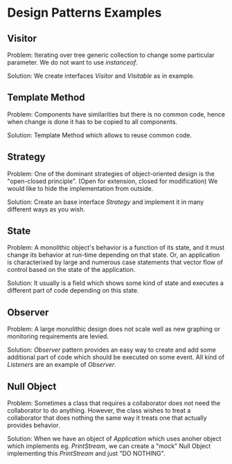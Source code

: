 # Design Patterns Examples #

## Visitor ##

Problem:
Iterating over tree generic collection to change some particular parameter. We do not want to use _instanceof_.

Solution:
We create interfaces _Visitor_ and _Visitable_ as in example.

## Template Method ##

Problem:
Components have similarities but there is no common code, hence when change is done it has to be copied to all components.

Solution:
Template Method which allows to reuse common code.

## Strategy ##

Problem:
One of the dominant strategies of object-oriented design is the "open-closed principle". (Open for extension, closed for modification)
We would like to hide the implementation from outside.

Solution:
Create an base interface _Strategy_ and implement it in many different ways as you wish.

## State ##

Problem:
A monolithic object's behavior is a function of its state, and it must change its behavior at run-time depending on that state. Or, an application is characterixed by large and numerous case statements that vector flow of control based on the state of the application.

Solution:
It usually is a field which shows some kind of state and executes a different part of code depending on this state.

## Observer ##

Problem:
A large monolithic design does not scale well as new graphing or monitoring requirements are levied.

Solution:
_Observer_ pattern provides an easy way to create and add some additional part of code which should be executed on some event. All kind of _Listeners_ are an example of _Observer_.

## Null Object ##

Problem:
Sometimes a class that requires a collaborator does not need the collaborator to do anything. However, the class wishes to treat a collaborator that does nothing the same way it treats one that actually provides behavior.

Solution:
When we have an object of _Application_ which uses anoher object which implements eg. _PrintStream_, we can create a "mock" Null Object implementing this _PrintStream_ and just "DO NOTHING".



